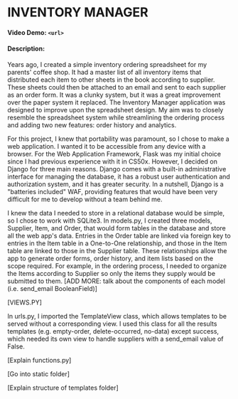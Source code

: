 # INVENTORY MANAGER

#### Video Demo: `<url>`

#### Description:

Years ago, I created a simple inventory ordering spreadsheet for my parents' coffee shop. It had a master list of all inventory items that distributed each item to other sheets in the book according to supplier. These sheets could then be attached to an email and sent to each supplier as an order form. It was a clunky system, but it was a great improvement over the paper system it replaced. The Inventory Manager application was designed to improve upon the spreadsheet design. My aim was to closely resemble the spreadsheet system while streamlining the ordering process and adding two new features: order history and analytics.

For this project, I knew that portability was paramount, so I chose to make a web application. I wanted it to be accessible from any device with a browser. For the Web Application Framework, Flask was my initial choice since I had previous experience with it in CS50x. However, I decided on Django for three main reasons. Django comes with a built-in administrative interface for managing the database, it has a robust user authentication and authorization system, and it has greater security. In a nutshell, Django is a "batteries included" WAF, providing features that would have been very difficult for me to develop without a team behind me.

I knew the data I needed to store in a relational database would be simple, so I chose to work with SQLite3. In models.py, I created three models, Supplier, Item, and Order, that would form tables in the database and store all the web app's data. Entries in the Order table are linked via foreign key to entries in the Item table in a One-to-One relationship, and those in the Item table are linked to those in the Supplier table. These relationships allow the app to generate order forms, order history, and item lists based on the scope required. For example, in the ordering process, I needed to organize the Items according to Supplier so only the items they supply would be submitted to them. [ADD MORE: talk about the components of each model (i.e. send_email BooleanField)]

[VIEWS.PY]

In urls.py, I imported the TemplateView class, which allows templates to be served without a corresponding view. I used this class for all the results templates (e.g. empty-order, delete-occurred, no-data) except success, which needed its own view to handle suppliers with a send_email value of False.

[Explain functions.py]

[Go into static folder]

[Explain structure of templates folder]
